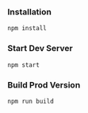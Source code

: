 ### Installation

```
npm install
```

### Start Dev Server

```
npm start
```

### Build Prod Version

```
npm run build

